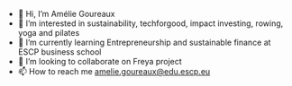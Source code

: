 - 👋 Hi, I’m Amélie Goureaux
- 👀 I’m interested in sustainability, techforgood, impact investing, rowing, yoga and pilates 
- 🌱 I’m currently learning Entrepreneurship and sustainable finance at ESCP business school
- 💞️ I’m looking to collaborate on Freya project
- 📫 How to reach me amelie.goureaux@edu.escp.eu

<!---
agoureaux/agoureaux is a ✨ special ✨ repository because its `README.md` (this file) appears on your GitHub profile.
You can click the Preview link to take a look at your changes.
--->
